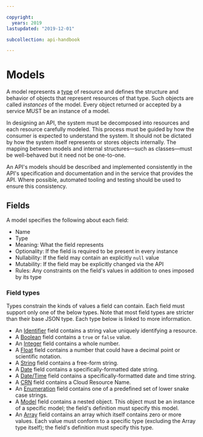 ```yaml
---

copyright:
  years: 2019
lastupdated: "2019-12-01"

subcollection: api-handbook

---
```


# Models

A model represents a [type](/docs/api-handbook/design/types.html) of resource and defines the
structure and behavior of objects that represent resources of that type. Such objects are called
_instances_ of the model. Every object returned or accepted by a service MUST be an instance of a
model.

In designing an API, the system must be decomposed into resources and each resource carefully
modeled. This process must be guided by how the consumer is expected to understand the system. It
should not be dictated by how the system itself represents or stores objects internally. The mapping
between models and internal structures—such as classes—must be well-behaved but it need not be
one-to-one.

An API's models should be described and implemented consistently in the API's specification and
documentation and in the service that provides the API. Where possible, automated tooling and
testing should be used to ensure this consistency.

## Fields

A model specifies the following about each field:

* Name
* Type
* Meaning: What the field represents
* Optionality: If the field is required to be present in every instance
* Nullability: If the field may contain an explicitly `null` value
* Mutability: If the field may be explicitly changed via the API
* Rules: Any constraints on the field's values in addition to ones imposed by its type

### Field types

Types constrain the kinds of values a field can contain. Each field must support only one of the
below types. Note that most field types are stricter than their base JSON type. Each type below is
linked to more information.

* An [Identifier](types.html#identifier) field contains a string value uniquely identifying a
  resource.
* A [Boolean](types.html#boolean) field contains a `true` or `false` value.
* An [Integer](types.html#integer) field contains a whole number.
* A [Float](types.html#float) field contains a number that could have a decimal point or scientific
  notation.
* A [String](types.html#string) field contains a free-form string.
* A [Date](types.html#date) field contains a specifically-formatted date string.
* A [Date/Time](types.html#datetime) field contains a specifically-formatted date and time string.
* A [CRN](types.html#crn) field contains a Cloud Resource
	Name.
* An [Enumeration](types.html#enumeration) field contains one of a predefined set of lower snake
  case strings.
* A [Model](types.html#model) field contains a nested object. This object must be an instance of a
  specific model; the field's definition must specify this model.
* An [Array](types.html#array) field contains an array which itself contains zero or more values.
  Each value must conform to a specific type (excluding the Array type itself); the field's
  definition must specify this type.
